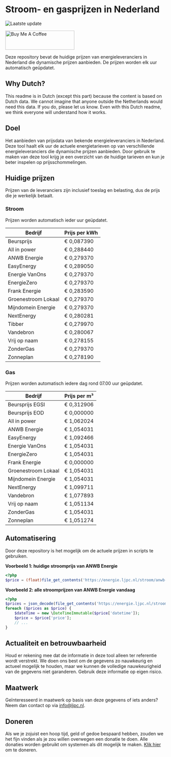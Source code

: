 # Stroom- en gasprijzen in Nederland

![Laatste update](https://img.shields.io/badge/laatste%20update-2023--10--06%2000%3A00%20CET-brightgreen)

<a href="https://www.buymeacoffee.com/Lars-" target="_blank"><img src="https://cdn.buymeacoffee.com/buttons/v2/default-orange.png" alt="Buy Me A Coffee" height="60" style="height: 60px !important;width: 217px !important;" ></a>

Deze repository bevat de huidige prijzen van energieleveranciers in Nederland die dynamische prijzen aanbieden. De prijzen worden elk uur automatisch geüpdatet.

## Why Dutch?

This readme is in Dutch (except this part) because the content is based on Dutch data. We cannot imagine that anyone outside the Netherlands would need this data. If you do, please let us know. Even with this Dutch readme, we think
everyone will understand how it works.

## Doel

Het aanbieden van prijsdata van bekende energieleveranciers in Nederland. Deze tool haalt elk uur de actuele energietarieven op van verschillende energieleveranciers die dynamische prijzen aanbieden. Door gebruik te maken van deze tool
krijg je een overzicht van de huidige tarieven en kun je beter inspelen op prijsschommelingen.

## Huidige prijzen

Prijzen van de leveranciers zijn inclusief toeslag en belasting, dus de prijs die je werkelijk betaalt.

### Stroom

Prijzen worden automatisch ieder uur geüpdatet.

 Bedrijf | Prijs per kWh 
---------|---------------
Beursprijs | € 0,087390
All in power | € 0,288440
ANWB Energie | € 0,279370
EasyEnergy | € 0,289050
Energie VanOns | € 0,279370
EnergieZero | € 0,279370
Frank Energie | € 0,283590
Groenestroom Lokaal | € 0,279370
Mijndomein Energie | € 0,279370
NextEnergy | € 0,280281
Tibber | € 0,279970
Vandebron | € 0,280067
Vrij op naam | € 0,278155
ZonderGas | € 0,279370
Zonneplan | € 0,278190


### Gas

Prijzen worden automatisch iedere dag rond 07.00 uur geüpdatet.

 Bedrijf | Prijs per m³ 
---------|--------------
Beursprijs EGSI | € 0,312906
Beursprijs EOD | € 0,000000
All in power | € 1,062024
ANWB Energie | € 1,054031
EasyEnergy | € 1,092466
Energie VanOns | € 1,054031
EnergieZero | € 1,054031
Frank Energie | € 0,000000
Groenestroom Lokaal | € 1,054031
Mijndomein Energie | € 1,054031
NextEnergy | € 1,099711
Vandebron | € 1,077893
Vrij op naam | € 1,051134
ZonderGas | € 1,054031
Zonneplan | € 1,051274


## Automatisering

Door deze repository is het mogelijk om de actuele prijzen in scripts te gebruiken.

**Voorbeeld 1: huidige stroomprijs van ANWB Energie**

```php
<?php
$price = (float)file_get_contents('https://energie.ljpc.nl/stroom/anwb-energie-nu.txt');

```

**Voorbeeld 2: alle stroomprijzen van ANWB Energie vandaag**

```php
<?php
$prices = json_decode(file_get_contents('https://energie.ljpc.nl/stroom/all-in-power-vandaag.json'),true);
foreach ($prices as $price) {
    $dateTime = new \DateTimeImmutable($price['datetime']);
    $price = $price['price'];
    // ...
}
```

## Actualiteit en betrouwbaarheid

Houd er rekening mee dat de informatie in deze tool alleen ter referentie wordt verstrekt. We doen ons best om de gegevens zo nauwkeurig en actueel mogelijk te houden, maar we kunnen de volledige nauwkeurigheid van de gegevens niet
garanderen. Gebruik deze informatie op eigen risico.

## Maatwerk

Geïnteresseerd in maatwerk op basis van deze gegevens of iets anders? Neem dan contact op
via [info@ljpc.nl](mailto:info@ljpc.nl?subject=Energie%20prijzen).

## Doneren

Als we je zojuist een hoop tijd, geld of gedoe bespaard hebben, zouden we het fijn vinden als je zou willen overwegen een
donatie te doen. Alle donaties worden gebruikt om systemen als dit mogelijk te
maken. [Klik hier](https://www.buymeacoffee.com/Lars-) om te doneren.
